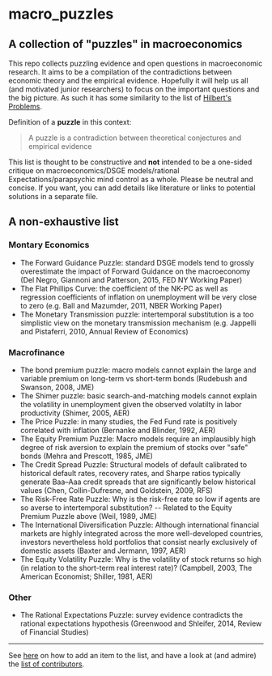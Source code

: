 # macro_puzzles
## A collection of **"puzzles"** in macroeconomics

This repo collects puzzling evidence and open questions in macroeconomic research. It aims to be a compilation of the contradictions between economic theory and the empirical evidence. Hopefully it will help us all (and motivated junior researchers) to focus on the important questions and the big picture. As such it has some similarity to the list of [Hilbert's Problems](https://en.wikipedia.org/wiki/Hilbert%27s_problems).

Definition of a **puzzle** in this context:
> A puzzle is a contradiction between theoretical conjectures and empirical evidence

This list is thought to be constructive and **not** intended to be a one-sided critique on macroeconomics/DSGE models/rational Expectations/parapsychic mind control as a whole. Please be neutral and concise. If you want, you can add details like literature or links to potential solutions in a separate file.


## A non-exhaustive list

### Montary Economics
* The Forward Guidance Puzzle: standard DSGE models tend to grossly overestimate the impact of Forward Guidance on the macroeconomy (Del Negro, Giannoni and Patterson, 2015, FED NY Working Paper)
* The Flat Phillips Curve: the coefficient of the NK-PC as well as regression coefficients of inflation on unemployment will be very close to zero (e.g. Ball and Mazumder, 2011, NBER Working Paper)
* The Monetary Transmission puzzle: intertemporal substitution is a too simplistic view on the monetary transmission mechanism (e.g. Jappelli and Pistaferri, 2010, Annual Review of Economics)

### Macrofinance
* The bond premium puzzle: macro models cannot explain the large and variable premium on long-term vs short-term bonds (Rudebush and Swanson, 2008, JME)
* The Shimer puzzle: basic search-and-matching models cannot explain the volatility in unemployment given the observed volatilty in labor productivity (Shimer, 2005, AER)
* The Price Puzzle: in many studies, the Fed Fund rate is positively correlated with inflation (Bernanke and Blinder, 1992, AER)
* The Equity Premium Puzzle: Macro models require an implausibly high degree of risk aversion to explain the premium of stocks over "safe" bonds (Mehra and Prescott, 1985, JME)
* The Credit Spread Puzzle: Structural models of default calibrated to historical default rates, recovery rates, and Sharpe ratios  typically generate Baa–Aaa credit spreads that are significantly below historical values (Chen, Collin-Dufresne, and Goldstein, 2009, RFS) 
* The Risk-Free Rate Puzzle: Why is the risk-free rate so low if agents are so averse to intertemporal substitution? -- Related to the Equity Premium Puzzle above (Weil, 1989, JME)
* The International Diversification Puzzle: Although international financial markets are highly integrated across the more well-developed countries, investors nevertheless hold portfolios that consist nearly exclusively of domestic assets (Baxter and Jermann, 1997, AER)
* The Equity Volatility Puzzle: Why is the volatility of stock returns so high (in relation to the short-term real interest rate)? (Campbell, 2003, The American Economist; Shiller, 1981, AER)

### Other
* The Rational Expectations Puzzle: survey evidence contradicts the rational expectations hypothesis (Greenwood and Shleifer, 2014, Review of Financial Studies)

---
See [here](https://github.com/gboehl/macro_puzzles/blob/master/how-to-contribute.md) on how to add an item to the list, and have a look at (and admire) the [list of contributors](https://github.com/gboehl/macro_puzzles/blob/master/contributors.md).
